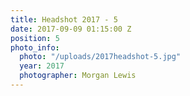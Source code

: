 ```yaml
---
title: Headshot 2017 - 5
date: 2017-09-09 01:15:00 Z
position: 5
photo_info:
  photo: "/uploads/2017headshot-5.jpg"
  year: 2017
  photographer: Morgan Lewis
---
```


